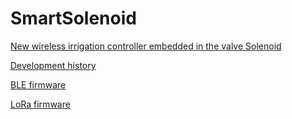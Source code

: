# SmartSolenoid
[New wireless irrigation controller embedded in the valve Solenoid](https://pbecchi48.wixsite.com/smartsolenoid)

[Development history ](../../SmartSolenoidDevel.md)

[BLE firmware](../../BLEcode)

[LoRa firmware](../../../SmartSolenoidSmall)

